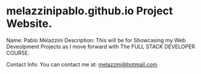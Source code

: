 
# melazzinipablo.github.io Project Website.

Name: Pablo Melazzini
Description: This will be for Showcasing my Web Deveolpment Projects as I move forward with The FULL STACK DEVELOPER COURSE.

Contact Info:
You can contact me at: melazzini@hotmail.com



